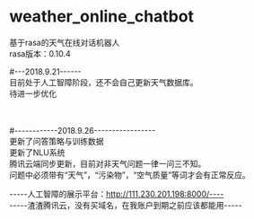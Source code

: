 # weather_online_chatbot<br>
基于rasa的天气在线对话机器人<br>
rasa版本：0.10.4<br>
  
  
  
#---2018.9.21------<br>
目前处于人工智障阶段，还不会自己更新天气数据库。  <br>
待进一步优化<br>
  
 <br><br>
#------------2018.9.26-----------------<br>
更新了问答策略与训练数据<br>
更新了NLU系统<br>
腾讯云端同步更新，目前对非天气问题一律一问三不知。<br>
问题中必须带有“天气”，“污染物”，“空气质量”等词才会有正常反应。<br>

  
  
-----人工智障的展示平台：http://111.230.201.198:8000/----<br>
-----渣渣腾讯云，没有买域名，在我账户到期之前应该都能用-----<br>
